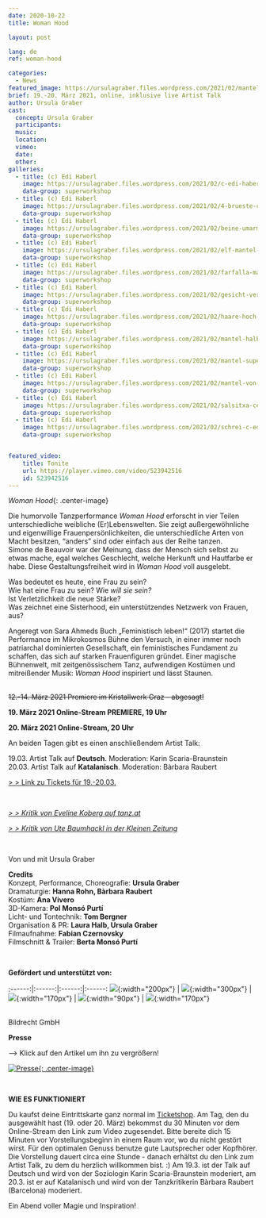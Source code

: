 ```yaml
---
date: 2020-10-22
title: Woman Hood

layout: post

lang: de
ref: woman-hood

categories:
  - News
featured_image: https://ursulagraber.files.wordpress.com/2021/02/mantel-superwoman-c-edi-haberl-13_1.jpg?w=500&fit=crop
brief: 19.-20. März 2021, online, inklusive live Artist Talk
author: Ursula Graber
cast:
  concept: Ursula Graber
  participants:
  music:
  location:
  vimeo:
  date:
  other:
galleries:
  - title: (c) Edi Haberl
    image: https://ursulagraber.files.wordpress.com/2021/02/c-edi-haberl-1_1.jpg?w=1024&fit=crop
    data-group: superworkshop
  - title: (c) Edi Haberl
    image: https://ursulagraber.files.wordpress.com/2021/02/4-brueste-c-edi-haberl-7_1.jpg?w=1024&fit=crop
    data-group: superworkshop
  - title: (c) Edi Haberl
    image: https://ursulagraber.files.wordpress.com/2021/02/beine-umarmen-c-edi-haberl-8_1.jpg?w=1024&fit=crop
    data-group: superworkshop
  - title: (c) Edi Haberl
    image: https://ursulagraber.files.wordpress.com/2021/02/elf-mantel-c-edi-haberl-11_1.jpg?w=1024&fit=crop
    data-group: superworkshop
  - title: (c) Edi Haberl
    image: https://ursulagraber.files.wordpress.com/2021/02/farfalla-mantel-c-edi-haberl-12_1.jpg?w=1024&fit=crop
    data-group: superworkshop
  - title: (c) Edi Haberl
    image: https://ursulagraber.files.wordpress.com/2021/02/gesicht-verdeckt-c-edi-haberl-3_1.jpg?w=1024&fit=crop
    data-group: superworkshop
  - title: (c) Edi Haberl
    image: https://ursulagraber.files.wordpress.com/2021/02/haare-hoch-c-edi-haberl-5_1.jpg?w=1024&fit=crop
    data-group: superworkshop
  - title: (c) Edi Haberl
    image: https://ursulagraber.files.wordpress.com/2021/02/mantel-halb-c-edi-haberl-4_1.jpg?w=1024&fit=crop
    data-group: superworkshop
  - title: (c) Edi Haberl
    image: https://ursulagraber.files.wordpress.com/2021/02/mantel-superwoman-c-edi-haberl-13_1.jpg?w=1024&fit=crop
    data-group: superworkshop
  - title: (c) Edi Haberl
    image: https://ursulagraber.files.wordpress.com/2021/02/mantel-von-hinten-c-edi-haberl-15_1.jpg?w=1024&fit=crop
    data-group: superworkshop
  - title: (c) Edi Haberl
    image: https://ursulagraber.files.wordpress.com/2021/02/salsitxa-cerstecktc-edi-haberl-10_1.jpg?w=1024&fit=crop
    data-group: superworkshop
  - title: (c) Edi Haberl
    image: https://ursulagraber.files.wordpress.com/2021/02/schrei-c-edi-haberl-2_1.jpg?w=1024&fit=crop
    data-group: superworkshop


featured_video:
    title: Tonite
    url: https://player.vimeo.com/video/523942516
    id: 523942516
---
```



*Woman Hood*{: .center-image}

Die humorvolle Tanzperformance <i>Woman Hood</i> erforscht in vier Teilen unterschiedliche weibliche (Er)Lebenswelten. Sie zeigt außergewöhnliche und eigenwillige Frauenpersönlichkeiten, die unterschiedliche Arten von Macht besitzen, “anders” sind oder einfach aus der Reihe tanzen.   
Simone de Beauvoir war der Meinung, dass der Mensch sich selbst zu etwas mache, egal welches Geschlecht, welche Herkunft und Hautfarbe er habe. Diese Gestaltungsfreiheit wird in <i>Woman Hood</i> voll ausgelebt.<br>

Was bedeutet es heute, eine Frau zu sein? <br>
 Wie hat eine Frau zu sein? Wie <i>will sie sein?</i><br>
Ist Verletzlichkeit die neue Stärke?<br>
Was zeichnet eine Sisterhood, ein unterstützendes Netzwerk von Frauen, aus?   

Angeregt von Sara Ahmeds Buch „Feministisch leben!“ (2017) startet die Performance im Mikrokosmos Bühne den Versuch, in einer immer noch patriarchal dominierten Gesellschaft, ein feministisches Fundament zu schaffen, das sich auf starken Frauenfiguren gründet.
Einer magische Bühnenwelt, mit zeitgenössischem Tanz, aufwendigen Kostümen und mitreißender Musik: <i>Woman Hood</i> inspiriert und lässt Staunen.   


<!--plop-->

<br>
<del>12.-14. März 2021 Premiere im Kristallwerk Graz - abgesagt!</del>


**19. März 2021 Online-Stream PREMIERE, 19 Uhr**   

**20. März 2021 Online-Stream, 20 Uhr**  

An beiden Tagen gibt es einen anschließendem Artist Talk:   

19.03. Artist Talk auf **Deutsch**. Moderation: Karin Scaria-Braunstein   
20.03. Artist Talk auf **Katalanisch**. Moderation: Bàrbara Raubert


<a href="https://shop.ticketteer.com/ursula_graber_contemporary_dancer_choreographer/e/evt_60230a12e25f0300199e66b6">> > Link zu Tickets für 19.-20.03.</a>


<br />


*[> > Kritik von Eveline Koberg auf tanz.at](http://www.tanz.at/index.php/kritiken/kritiken-2021/2443-ursula-graber-woman-hood)<br />*


*[> > Kritik von Ute Baumhackl in der Kleinen Zeitung](https://www.kleinezeitung.at/kultur/festspiele/5952977/Selbstbewusste-Weiblichkeit-die-kratzt-und-Spass-macht)<br />*


<br />


Von und mit Ursula Graber<br />


<!--plop-->


**Credits**  
Konzept, Performance, Choreografie: 	**Ursula Graber**  
Dramaturgie:	**Hanna Rohn, Bàrbara Raubert**   
Kostüm:	**Ana Vivero**  
3D-Kamera: **Pol Monsó Purtí**   
Licht- und Tontechnik:	**Tom Bergner**   
Organisation & PR:	**Laura Halb, Ursula Graber**  
Filmaufnahme: **Fabian Czernovsky**   
Filmschnitt & Trailer: **Berta Monsó Purtí**


<br />

**Gefördert und unterstützt von:**  


:------:|:------:|:------:|:------:
![]({{site.url}}/images/logograz.png){:width="200px"} | ![]({{site.url}}/images/logobund.png){:width="300px"} | ![]({{site.url}}/images/logodat.png){:width="170px"} | ![]({{site.url}}/images/logokristallwerk.png){:width="90px"} | ![]({{site.url}}/images/logolaut.png){:width="170px"}

<br>
Bildrecht GmbH
<br>

**Presse**


<p>
--> Klick auf den Artikel um ihn zu vergrößern!
</p>


[![Presse](https://ursulagraber.files.wordpress.com/2020/08/artikel.png?w=300){: .center-image}](https://ursulagraber.files.wordpress.com/2020/08/artikel.png?w=1000)

<br />

**WIE ES FUNKTIONIERT**   

Du kaufst deine Eintrittskarte ganz normal im <a href="https://shop.ticketteer.com/ursula_graber_contemporary_dancer_choreographer/e/evt_60230a12e25f0300199e66b6">Ticketshop</a>. Am Tag, den du ausgewählt hast (19. oder 20. März) bekommst du 30 Minuten vor dem Online-Stream den Link zum Video zugesendet. Bitte bereite dich 15 Minuten vor Vorstellungsbeginn in einem Raum vor, wo du nicht gestört wirst. Für den optimalen Genuss benutze gute Lautsprecher oder Kopfhörer. Die Vorstellung dauert circa eine Stunde - danach erhältst du den Link zum Artist Talk, zu dem du herzlich willkommen bist. :) Am 19.3. ist der Talk auf Deutsch und wird von der Soziologin Karin  Scaria-Braunstein moderiert, am 20.3. ist er auf Katalanisch und wird von der Tanzkritikerin Bàrbara Raubert (Barcelona) moderiert.


<!--plop-->

Ein Abend voller Magie und Inspiration!<br />


<!--[![Totem](https://i.vimeocdn.com/video/746500438_640.jpg)](https://player.vimeo.com/video/306702195)-->
